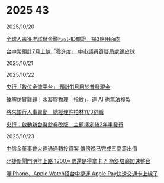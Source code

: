 # 2025 43

2025/10/20

[全球人壽獲准試辦金融Fast-ID驗證　揭3應用面向](https://money.udn.com/money/story/5613/9081870)

[台中幣預計7月上線「零進度」 中市議員質疑局處踢皮球](https://news.ltn.com.tw/news/Taichung/breakingnews/5217820)

2025/10/21

2025/10/22

[央行「數位金流平台」 預計11月用於普發現金](https://udn.com/news/story/7238/9088922)

[破解仿冒難題！水凝膠物理「指紋」，連 AI 也無法複製](https://technews.tw/2025/10/22/scientists-create-a-novel-hydrogel-for-unclonable-security-tags/)

[將來銀行人事異動　總經理許柏林11/3辭職](https://www.cna.com.tw/news/afe/202510220380.aspx)

[央行：啟動新台幣鈔券改版　主題擇定後2年半發行](https://www.cna.com.tw/news/afe/202510220222.aspx)

2025/10/23

[中信金董事會火速通過轉投資案 傳傍晚已完成三商壽出價](https://udn.com/news/story/7239/9092923)

[北捷新閘門明年上路 1200月票還是得拿卡？ 簡舒培籲加速整合](https://udn.com/news/story/7266/9092388)

[嗶iPhone、Apple Watch搭台中捷運 Apple Pay快速交通卡上線了](https://news.ltn.com.tw/news/life/breakingnews/5221647)